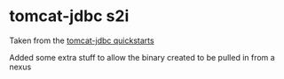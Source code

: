 # tomcat-jdbc s2i

Taken from the [tomcat-jdbc quickstarts]([https://github.com/jboss-openshift/openshift-quickstarts])

Added some extra stuff to allow the binary created to be pulled in from a nexus